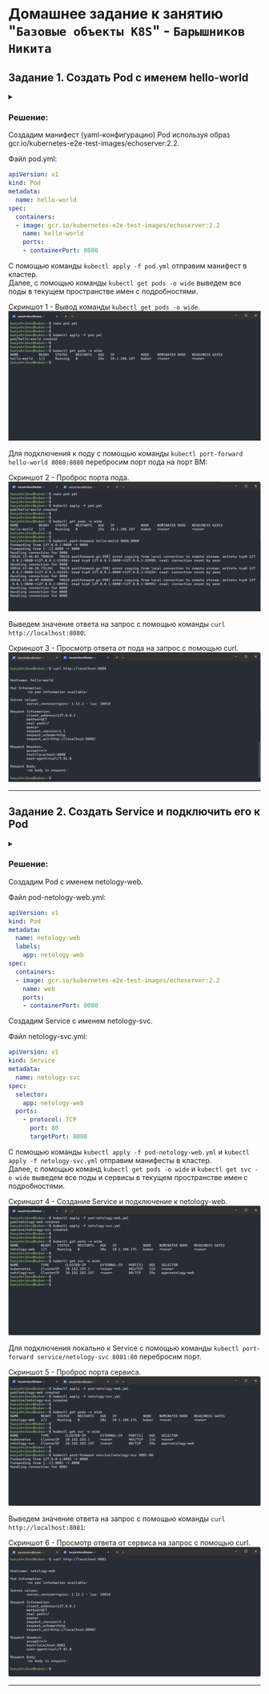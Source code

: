 # Домашнее задание к занятию "`Базовые объекты K8S`" - `Барышников Никита`


## Задание 1. Создать Pod с именем hello-world
<details>
	<summary></summary>
      <br>

1. Создать манифест (yaml-конфигурацию) Pod.
2. Использовать image - gcr.io/kubernetes-e2e-test-images/echoserver:2.2.
3. Подключиться локально к Pod с помощью `kubectl port-forward` и вывести значение (curl или в браузере).

</details>

### Решение:

Создадим манифест (yaml-конфигурацию) Pod используя образ gcr.io/kubernetes-e2e-test-images/echoserver:2.2.

Файл pod.yml:
```yml
apiVersion: v1
kind: Pod
metadata:
  name: hello-world
spec:
  containers:
  - image: gcr.io/kubernetes-e2e-test-images/echoserver:2.2
    name: hello-world
    ports:
    - containerPort: 8080
```

С помощью команды `kubectl apply -f pod.yml` отправим манифест в кластер.  
Далее, с помощью команды `kubectl get pods -o wide` выведем все поды в текущем пространстве имен с подробностями.

Скриншот 1 - Вывод команды `kubectl get pods -o wide`.
![Скриншот-1](./img/22.2.1.1_Вывод_комады_kubectl_get_pods_-o_wide.png)

Для подключения к поду с помощью команды `kubectl port-forward hello-world 8080:8080` перебросим порт пода на порт ВМ:

Скриншот 2 - Проброс порта пода.
![Скриншот-2](./img/22.2.1.3.1_Проброс_порта_пода.png)

Выведем значение ответа на запрос с помощью команды `curl http://localhost:8080`:

Скриншот 3 - Просмотр ответа от пода на запрос c помощью curl.
![Скриншот-3](./img/22.2.1.3.2_Просмотр_ответа_от_пода_на_запрос.png)

---

## Задание 2. Создать Service и подключить его к Pod
<details>
	<summary></summary>
      <br>

1. Создать Pod с именем netology-web.
2. Использовать image — gcr.io/kubernetes-e2e-test-images/echoserver:2.2.
3. Создать Service с именем netology-svc и подключить к netology-web.
4. Подключиться локально к Service с помощью `kubectl port-forward` и вывести значение (curl или в браузере).

</details>

### Решение:

Создадим Pod с именем netology-web.

Файл pod-netology-web.yml:
```yml
apiVersion: v1
kind: Pod
metadata:
  name: netology-web
  labels:
    app: netology-web
spec:
  containers:
  - image: gcr.io/kubernetes-e2e-test-images/echoserver:2.2
    name: web
    ports:
    - containerPort: 8080
```

Создадим Service с именем netology-svc.

Файл netology-svc.yml:
```yml
apiVersion: v1
kind: Service
metadata:
  name: netology-svc
spec:
  selector:
    app: netology-web
  ports:
    - protocol: TCP
      port: 80
      targetPort: 8080
```

С помощью команды `kubectl apply -f pod-netology-web.yml` и `kubectl apply -f netology-svc.yml` отправим манифесты в кластер.  
Далее, с помощью команд `kubectl get pods -o wide` и `kubectl get svc -o wide` выведем все поды и сервисы в текущем пространстве имен с подробностями.

Скриншот 4 - Создание Service и подключение к netology-web.
![Скриншот-4](./img/22.2.2.3.1_Создание_Service_и_подключение_к_netology-web.png)

Для подключения локально к Service с помощью команды `kubectl port-forward service/netology-svc 8081:80` перебросим порт.

Скриншот 5 - Проброс порта сервиса.
![Скриншот-5](./img/22.2.2.3.2_Проброс_порта_сервиса.png)

Выведем значение ответа на запрос с помощью команды `curl http://localhost:8081`:

Скриншот 6 - Просмотр ответа от сервиса на запрос c помощью curl.
![Скриншот-6](./img/22.2.2.3.3_Просмотр_ответа_от_сервиса_на_запрос.png)

---